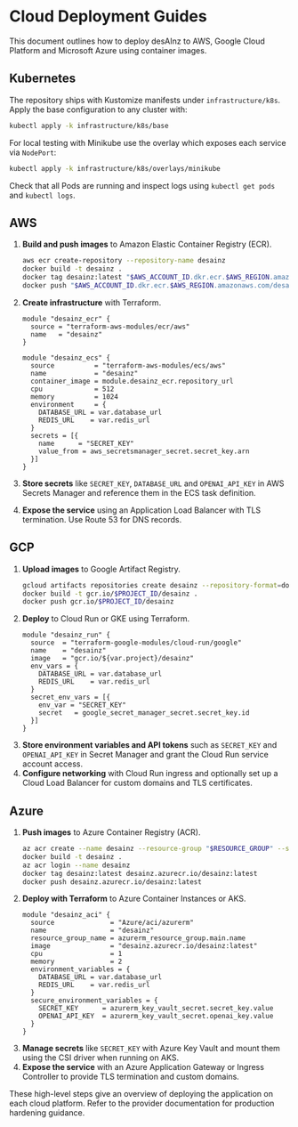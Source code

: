 # Cloud Deployment Guides

This document outlines how to deploy desAInz to AWS, Google Cloud Platform and Microsoft Azure using container images.

## Kubernetes

The repository ships with Kustomize manifests under `infrastructure/k8s`. Apply
the base configuration to any cluster with:

```bash
kubectl apply -k infrastructure/k8s/base
```

For local testing with Minikube use the overlay which exposes each service via
`NodePort`:

```bash
kubectl apply -k infrastructure/k8s/overlays/minikube
```

Check that all Pods are running and inspect logs using `kubectl get pods` and
`kubectl logs`.

## AWS

1. **Build and push images** to Amazon Elastic Container Registry (ECR).
   ```bash
   aws ecr create-repository --repository-name desainz
   docker build -t desainz .
   docker tag desainz:latest "$AWS_ACCOUNT_ID.dkr.ecr.$AWS_REGION.amazonaws.com/desainz:latest"
   docker push "$AWS_ACCOUNT_ID.dkr.ecr.$AWS_REGION.amazonaws.com/desainz:latest"
   ```
2. **Create infrastructure** with Terraform.

   ```hcl
   module "desainz_ecr" {
     source = "terraform-aws-modules/ecr/aws"
     name   = "desainz"
   }

   module "desainz_ecs" {
     source          = "terraform-aws-modules/ecs/aws"
     name            = "desainz"
     container_image = module.desainz_ecr.repository_url
     cpu             = 512
     memory          = 1024
     environment     = {
       DATABASE_URL = var.database_url
       REDIS_URL    = var.redis_url
     }
     secrets = [{
       name      = "SECRET_KEY"
       value_from = aws_secretsmanager_secret.secret_key.arn
     }]
   }
   ```

3. **Store secrets** like `SECRET_KEY`, `DATABASE_URL` and `OPENAI_API_KEY` in
   AWS Secrets Manager and reference them in the ECS task definition.
4. **Expose the service** using an Application Load Balancer with TLS
   termination. Use Route 53 for DNS records.

## GCP

1. **Upload images** to Google Artifact Registry.
   ```bash
   gcloud artifacts repositories create desainz --repository-format=docker --location="$REGION"
   docker build -t gcr.io/$PROJECT_ID/desainz .
   docker push gcr.io/$PROJECT_ID/desainz
   ```
2. **Deploy** to Cloud Run or GKE using Terraform.
   ```hcl
   module "desainz_run" {
     source  = "terraform-google-modules/cloud-run/google"
     name    = "desainz"
     image   = "gcr.io/${var.project}/desainz"
     env_vars = {
       DATABASE_URL = var.database_url
       REDIS_URL    = var.redis_url
     }
     secret_env_vars = [{
       env_var = "SECRET_KEY"
       secret   = google_secret_manager_secret.secret_key.id
     }]
   }
   ```
3. **Store environment variables and API tokens** such as `SECRET_KEY` and
   `OPENAI_API_KEY` in Secret Manager and grant the Cloud Run service account
   access.
4. **Configure networking** with Cloud Run ingress and optionally set up a Cloud
   Load Balancer for custom domains and TLS certificates.

## Azure

1. **Push images** to Azure Container Registry (ACR).
   ```bash
   az acr create --name desainz --resource-group "$RESOURCE_GROUP" --sku Basic
   docker build -t desainz .
   az acr login --name desainz
   docker tag desainz:latest desainz.azurecr.io/desainz:latest
   docker push desainz.azurecr.io/desainz:latest
   ```
2. **Deploy with Terraform** to Azure Container Instances or AKS.
   ```hcl
   module "desainz_aci" {
     source              = "Azure/aci/azurerm"
     name                = "desainz"
     resource_group_name = azurerm_resource_group.main.name
     image               = "desainz.azurecr.io/desainz:latest"
     cpu                 = 1
     memory              = 2
     environment_variables = {
       DATABASE_URL = var.database_url
       REDIS_URL    = var.redis_url
     }
     secure_environment_variables = {
       SECRET_KEY      = azurerm_key_vault_secret.secret_key.value
       OPENAI_API_KEY  = azurerm_key_vault_secret.openai_key.value
     }
   }
   ```
3. **Manage secrets** like `SECRET_KEY` with Azure Key Vault and mount them using
   the CSI driver when running on AKS.
4. **Expose the service** with an Azure Application Gateway or Ingress
   Controller to provide TLS termination and custom domains.

These high-level steps give an overview of deploying the application on each cloud platform. Refer to the provider documentation for production hardening guidance.
